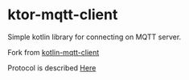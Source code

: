 # ktor-mqtt-client
Simple kotlin library for connecting on MQTT server.

Fork from [kotlin-mqtt-client](https://github.com/kotlinizer/kotlin-mqtt-client)

Protocol is described [Here](http://docs.oasis-open.org/mqtt/mqtt/v3.1.1/os/mqtt-v3.1.1-os.pdf)
